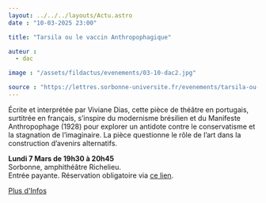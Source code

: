 ```yaml
---
layout: ../../../layouts/Actu.astro
date : "10-03-2025 23:00"

title: "Tarsila ou le vaccin Anthropophagique"

auteur :
  - dac

image : "/assets/fildactus/evenements/03-10-dac2.jpg"

source : "https://lettres.sorbonne-universite.fr/evenements/tarsila-ou-le-vaccin-anthropophagique"
---
```


Écrite et interprétée par Viviane Dias, cette pièce de théâtre en portugais, surtitrée en français, s’inspire du modernisme brésilien et du Manifeste Anthropophage (1928) pour explorer un antidote contre le conservatisme et la stagnation de l’imaginaire. La pièce questionne le rôle de l’art dans la construction d’avenirs alternatifs.

__Lundi 7 Mars de 19h30 à 20h45__  
Sorbonne, amphithéâtre Richelieu.  
Entrée payante. Réservation obligatoire via [ce lien](https://www.billetweb.fr/tarsila-ou-la-vaccination-anthropophagique).

[Plus d'Infos](https://lettres.sorbonne-universite.fr/evenements/tarsila-ou-le-vaccin-anthropophagique)


